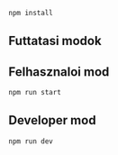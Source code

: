 
```sh
npm install
```
## Futtatasi modok

## Felhasznaloi mod

```sh
npm run start
```
## Developer mod

```sh
npm run dev
```